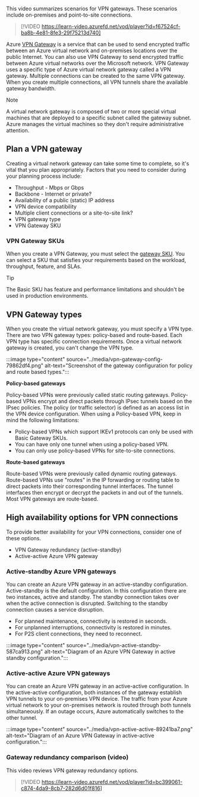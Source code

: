 
This video summarizes scenarios for VPN gateways. These scenarios include on-premises and point-to-site connections. 

> [!VIDEO https://learn-video.azurefd.net/vod/player?id=f67524cf-ba8b-4e81-8fe3-29f75213d740]



Azure [VPN Gateway](/azure/vpn-gateway/vpn-gateway-about-vpngateways) is a service that can be used to send encrypted traffic between an Azure virtual network and on-premises locations over the public Internet. You can also use VPN Gateway to send encrypted traffic between Azure virtual networks over the Microsoft network. VPN Gateway uses a specific type of Azure virtual network gateway called a VPN gateway. Multiple connections can be created to the same VPN gateway. When you create multiple connections, all VPN tunnels share the available gateway bandwidth.

> [!NOTE] 
> A virtual network gateway is composed of two or more special virtual machines that are deployed to a specific subnet called the gateway subnet. Azure manages the virtual machines so they don't require administrative attention.

## Plan a VPN gateway

Creating a virtual network gateway can take some time to complete, so it's vital that you plan appropriately. Factors that you need to consider during your planning process include:

 -  Throughput - Mbps or Gbps
 -  Backbone - Internet or private?
 -  Availability of a public (static) IP address
 -  VPN device compatibility
 -  Multiple client connections or a site-to-site link?
 -  VPN gateway type
 -  VPN Gateway SKU

### VPN Gateway SKUs

When you create a VPN Gateway, you must select the [gateway SKU](/azure/vpn-gateway/about-gateway-skus). You can select a SKU that satisfies your requirements based on the workload, throughput, feature, and SLAs. 

> [!TIP]
> The Basic SKU has feature and performance limitations and shouldn't be used in  production environments. 


## VPN Gateway types

When you create the virtual network gateway, you must specify a VPN type. There are two VPN gateway types: policy-based and route-based. Each VPN type has specific connection requirements. Once a virtual network gateway is created, you can't change the VPN type. 

:::image type="content" source="../media/vpn-gateway-config-79862df4.png" alt-text="Screenshot of the gateway configuration for policy and route based types.":::

**Policy-based gateways**

Policy-based VPNs were previously called static routing gateways. Policy-based VPNs encrypt and direct packets through IPsec tunnels based on the IPsec policies. The policy (or traffic selector) is defined as an access list in the VPN device configuration. When using a Policy-based VPN, keep in mind the following limitations:

- Policy-based VPNs which support IKEv1 protocols can only be used with Basic Gateway SKUs.
- You can have only one tunnel when using a policy-based VPN.
- You can only use policy-based VPNs for site-to-site connections. 

**Route-based gateways**

Route-based VPNs were previously called dynamic routing gateways. Route-based VPNs use "routes" in the IP forwarding or routing table to direct packets into their corresponding tunnel interfaces. The tunnel interfaces then encrypt or decrypt the packets in and out of the tunnels. Most VPN gateways are route-based. 


## High availability options for VPN connections

To provide better availability for your VPN connections, consider one of these options. 

 -  VPN Gateway redundancy (active-standby)
 -  Active-active Azure VPN gateway

### Active-standby Azure VPN gateways

You can create an Azure VPN gateway in an active-standby configuration. Active-standby is the default configuration. In this configuration there are two instances, active and standby. The standby connection takes over when the active connection is disrupted. Switching to the standby connection causes a service disruption. 

- For planned maintenance, connectivity is restored in seconds.
- For unplanned interruptions, connectivity is restored in minutes.
- For P2S client connections, they need to reconnect. 

:::image type="content" source="../media/vpn-active-standby-587ca913.png" alt-text="Diagram of an Azure VPN Gateway in active standby configuration.":::


### Active-active Azure VPN gateways

You can create an Azure VPN gateway in an active-active configuration. In the active-active configuration, both instances of the gateway establish VPN tunnels to your on-premises VPN device. The traffic from your Azure virtual network to your on-premises network is routed through both tunnels simultaneously. If an outage occurs, Azure automatically switches to the other tunnel. 

:::image type="content" source="../media/vpn-active-active-89241ba7.png" alt-text="Diagram of an Azure VPN Gateway in active-active configuration.":::

### Gateway redundancy comparison (video)

This video reviews VPN gateway redundancy options. 

> [!VIDEO https://learn-video.azurefd.net/vod/player?id=bc399061-c874-4da9-8cb7-282d6d01f816]